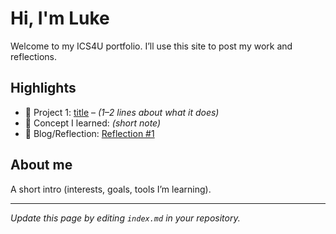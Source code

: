 # Hi, I'm Luke
Welcome to my ICS4U portfolio. I’ll use this site to post my work and reflections.

## Highlights
- 🔧 Project 1: [title](./posts/project_1) – *(1–2 lines about what it does)*
- 🧠 Concept I learned: *(short note)*
- 📝 Blog/Reflection: [Reflection #1](./posts/first_reflection.md)

## About me
A short intro (interests, goals, tools I’m learning).

---
*Update this page by editing `index.md` in your repository.*
